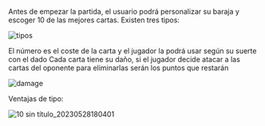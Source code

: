 Antes de empezar la partida, el usuario podrá personalizar su baraja y escoger 10 de las mejores cartas.
Existen tres tipos:

![tipos](https://github.com/IsaacBrull16/Kaiju-Alpha/assets/101247767/22b12a44-b448-472d-9836-a20e68035b1d)

El número es el coste de la carta y el jugador la podrá usar según su suerte con el dado
Cada carta tiene su daño, si el jugador decide atacar a las cartas del oponente para eliminarlas serán los puntos que restarán

![damage](https://github.com/IsaacBrull16/Kaiju-Alpha/assets/101247767/babf28f7-06d1-40c2-a442-5c7a4e6e8bb7)

Ventajas de tipo: 

![10 sin título_20230528180401](https://github.com/IsaacBrull16/Kaiju-Alpha/assets/101247767/090564af-9492-4a12-a5fc-e7581b2a409b)

